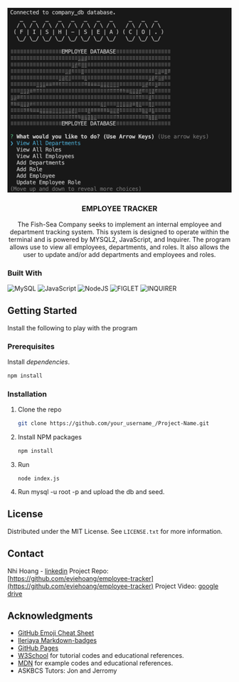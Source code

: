 
<div align="center">
  
  ![](images/sshot.png)

  <h3 align="center">EMPLOYEE TRACKER</h3>

  <p align="center">
  The Fish-Sea Company seeks to implement an internal employee and department tracking system. This system is designed to operate within the terminal and is powered by MYSQL2, JavaScript, and Inquirer. The program allows use to view all employees, departments, and roles. It also allows the user to update and/or add departments and employees and roles.
  </p>

</div>


### Built With

![MySQL](https://img.shields.io/badge/mysql-%2300f.svg?style=for-the-badge&logo=mysql&logoColor=white)
![JavaScript](https://img.shields.io/badge/javascript-%23323330.svg?style=for-the-badge&logo=javascript&logoColor=%23F7DF1E)
![NodeJS](https://img.shields.io/badge/node.js-6DA55F?style=for-the-badge&logo=node.js&logoColor=white)
![FIGLET](https://img.shields.io/badge/FIGlet-red?style=for-the-badge)
![INQUIRER](https://img.shields.io/badge/Inquirer-blue?style=for-the-badge)


<!-- GETTING STARTED -->
## Getting Started

Install the following to play with the program

### Prerequisites

Install <i>dependencies</i>.
  ```sh
  npm install
  ```



### Installation
1. Clone the repo
   ```sh
   git clone https://github.com/your_username_/Project-Name.git
   ```
2. Install NPM packages
   ```sh
   npm install
   ```
3. Run
    ```
    node index.js
    ```
4. Run mysql -u root -p and upload the db and seed.


<!-- LICENSE -->
## License

Distributed under the MIT License. See `LICENSE.txt` for more information.

<!-- CONTACT -->
## Contact

Nhi Hoang - [linkedin](https://www.linkedin.com/in/ynhihoang/)
Project Repo: [https://github.com/eviehoang/employee-tracker](https://github.com/eviehoang/employee-tracker)
Project Video: [google drive](https://drive.google.com/file/d/1uhmmA9l3UdXl2HbCesQdhQ-OLhBCf5Xu/view)


<!-- ACKNOWLEDGMENTS -->
## Acknowledgments

* [GitHub Emoji Cheat Sheet](https://www.webpagefx.com/tools/emoji-cheat-sheet)
* [Ileriaya Markdown-badges](https://github.com/Ileriayo/markdown-badges)
* [GitHub Pages](https://pages.github.com)
* [W3School](https://w3schools.com/graphics/svg_rect.asp) for tutorial codes and educational references.
* [MDN](https://developer.mozilla.org/en-US/) for example codes and educational references.
* ASKBCS Tutors: Jon and Jerromy
